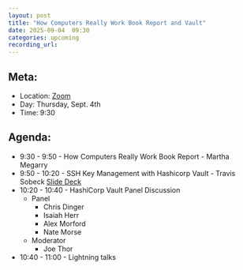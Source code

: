 ```yaml
---
layout: post
title: "How Computers Really Work Book Report and Vault"
date: 2025-09-04  09:30
categories: upcoming
recording_url: 
---
```


## Meta:

- Location: [Zoom](https://z.umn.edu/cpmstream)
- Day: Thursday, Sept. 4th
- Time: 9:30

## Agenda:

- 9:30 - 9:50 - How Computers Really Work Book Report - Martha Megarry
- 9:50 - 10:20 - SSH Key Management with Hashicorp Vault - Travis Sobeck [Slide Deck](https://docs.google.com/presentation/d/1ii1zymzjpughaHC7hhJ6K5GYlOG11_kMK9vzzmRIcVg/edit?usp=sharing)
- 10:20 - 10:40 - HashiCorp Vault Panel Discussion
  - Panel
    - Chris Dinger 
    - Isaiah Herr 
    - Alex Morford 
    - Nate Morse 
  - Moderator
    - Joe Thor 
- 10:40 - 11:00 - Lightning talks
